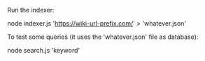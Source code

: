 Run the indexer:

node indexer.js 'https://wiki-url-prefix.com/' > 'whatever.json'


To test some queries (it uses the 'whatever.json' file as database):

node search.js 'keyword'